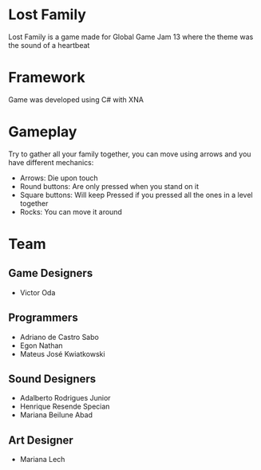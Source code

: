 # Lost Family

Lost Family is a game made for Global Game Jam 13 where the theme was the sound of a heartbeat

# Framework

Game was developed using C# with XNA

# Gameplay

Try to gather all your family together, you can move using arrows and you have different mechanics:

* Arrows: Die upon touch
* Round buttons: Are only pressed when you stand on it
* Square buttons: Will keep Pressed if you pressed all the ones in a level together
* Rocks: You can move it around

# Team

## Game Designers

* Victor Oda

## Programmers

* Adriano de Castro Sabo
* Egon Nathan 
* Mateus José Kwiatkowski

## Sound Designers

* Adalberto Rodrigues Junior
* Henrique Resende Specian
* Mariana Beilune Abad

## Art Designer

* Mariana Lech

